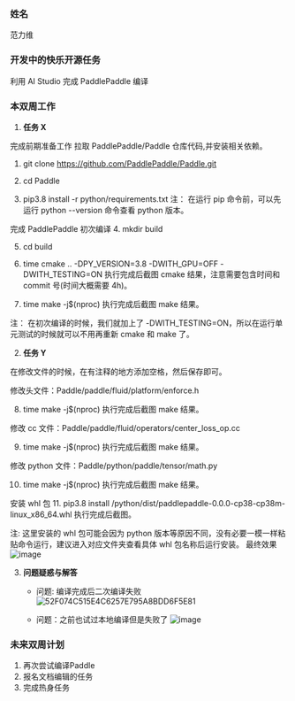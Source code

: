 ### 姓名

范力维

### 开发中的快乐开源任务

利用 AI Studio 完成 PaddlePaddle 编译

### 本双周工作

1. **任务 X**

完成前期准备工作
拉取 PaddlePaddle/Paddle 仓库代码,并安装相关依赖。

1. git clone https://github.com/PaddlePaddle/Paddle.git

2. cd Paddle

3. pip3.8 install -r python/requirements.txt
注： 在运行 pip 命令前，可以先运行 python --version 命令查看 python 版本。

完成 PaddlePaddle 初次编译
4. mkdir build

5. cd build

6. time cmake .. -DPY_VERSION=3.8 -DWITH_GPU=OFF -DWITH_TESTING=ON
执行完成后截图 cmake 结果，注意需要包含时间和 commit 号(时间大概需要 4h)。

7. time make -j$(nproc)
执行完成后截图 make 结果。

注： 在初次编译的时候，我们就加上了 -DWITH_TESTING=ON，所以在运行单元测试的时候就可以不用再重新 cmake 和 make 了。

2. **任务 Y**

在修改文件的时候，在有注释的地方添加空格，然后保存即可。

修改头文件：Paddle/paddle/fluid/platform/enforce.h

8. time make -j$(nproc)
执行完成后截图 make 结果。

修改 cc 文件：Paddle/paddle/fluid/operators/center_loss_op.cc

9. time make -j$(nproc)
执行完成后截图 make 结果。

修改 python 文件：Paddle/python/paddle/tensor/math.py

10. time make -j$(nproc)
执行完成后截图 make 结果。

安装 whl 包
11. pip3.8 install /python/dist/paddlepaddle-0.0.0-cp38-cp38m-linux_x86_64.whl
执行完成后截图。

注: 这里安装的 whl 包可能会因为 python 版本等原因不同，没有必要一模一样粘贴命令运行，建议进入对应文件夹查看具体 whl 包名称后运行安装。
最终效果
![image](https://github.com/user-attachments/assets/a92cd9af-504a-4db2-91dc-c64e7745e96b)


3. **问题疑惑与解答**

   - 问题: 编译完成后二次编译失败
   ![52F074C515E4C6257E795A8BDD6F5E81](https://github.com/user-attachments/assets/93b8a27c-2835-478a-be1c-cab6ac7760c5)


   - 问题：之前也试过本地编译但是失败了
   ![image](https://github.com/user-attachments/assets/d5245e74-1a7f-4033-99da-673397a49d7d)


### 未来双周计划

1. 再次尝试编译Paddle
2. 报名文档编辑的任务
3. 完成热身任务
